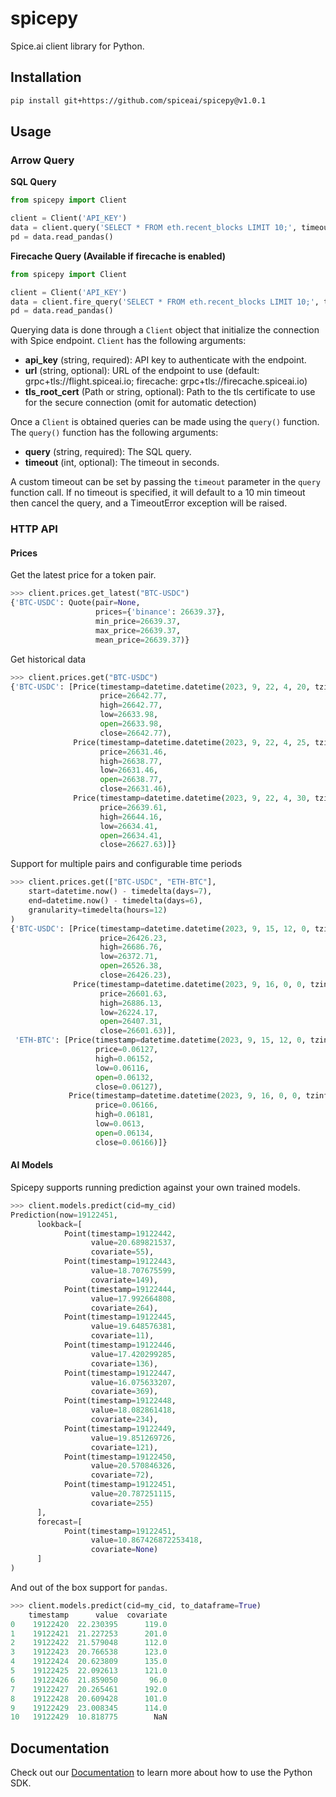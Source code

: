 # spicepy

Spice.ai client library for Python.

## Installation

```bash
pip install git+https://github.com/spiceai/spicepy@v1.0.1
```

## Usage

### Arrow Query

**SQL Query**

```python
from spicepy import Client

client = Client('API_KEY')
data = client.query('SELECT * FROM eth.recent_blocks LIMIT 10;', timeout=5*60)
pd = data.read_pandas()
```

**Firecache Query (Available if firecache is enabled)**

```python
from spicepy import Client

client = Client('API_KEY')
data = client.fire_query('SELECT * FROM eth.recent_blocks LIMIT 10;', timeout=5*60)
pd = data.read_pandas()
```

Querying data is done through a `Client` object that initialize the connection with Spice endpoint. `Client` has the following arguments:

- **api_key** (string, required): API key to authenticate with the endpoint.
- **url** (string, optional): URL of the endpoint to use (default: grpc+tls://flight.spiceai.io; firecache: grpc+tls://firecache.spiceai.io)
- **tls_root_cert** (Path or string, optional): Path to the tls certificate to use for the secure connection (omit for automatic detection)

Once a `Client` is obtained queries can be made using the `query()` function. The `query()` function has the following arguments:

- **query** (string, required): The SQL query.
- **timeout** (int, optional): The timeout in seconds.

A custom timeout can be set by passing the `timeout` parameter in the `query` function call. If no timeout is specified, it will default to a 10 min timeout then cancel the query, and a TimeoutError exception will be raised.

### HTTP API
#### Prices
Get the latest price for a token pair.
```python
>>> client.prices.get_latest("BTC-USDC")
{'BTC-USDC': Quote(pair=None,
                   prices={'binance': 26639.37},
                   min_price=26639.37,
                   max_price=26639.37,
                   mean_price=26639.37)}
```

Get historical data 
```python
>>> client.prices.get("BTC-USDC")
{'BTC-USDC': [Price(timestamp=datetime.datetime(2023, 9, 22, 4, 20, tzinfo=datetime.timezone.utc),
                    price=26642.77,
                    high=26642.77,
                    low=26633.98,
                    open=26633.98,
                    close=26642.77),
              Price(timestamp=datetime.datetime(2023, 9, 22, 4, 25, tzinfo=datetime.timezone.utc),
                    price=26631.46,
                    high=26638.77,
                    low=26631.46,
                    open=26638.77,
                    close=26631.46),
              Price(timestamp=datetime.datetime(2023, 9, 22, 4, 30, tzinfo=datetime.timezone.utc),
                    price=26639.61,
                    high=26644.16,
                    low=26634.41,
                    open=26634.41,
                    close=26627.63)]}
```

Support for multiple pairs and configurable time periods
```python
>>> client.prices.get(["BTC-USDC", "ETH-BTC"],
    start=datetime.now() - timedelta(days=7),
    end=datetime.now() - timedelta(days=6),
    granularity=timedelta(hours=12)
)
{'BTC-USDC': [Price(timestamp=datetime.datetime(2023, 9, 15, 12, 0, tzinfo=datetime.timezone.utc),
                    price=26426.23,
                    high=26686.76,
                    low=26372.71,
                    open=26526.38,
                    close=26426.23),
              Price(timestamp=datetime.datetime(2023, 9, 16, 0, 0, tzinfo=datetime.timezone.utc),
                    price=26601.63,
                    high=26886.13,
                    low=26224.17,
                    open=26407.31,
                    close=26601.63)],
 'ETH-BTC': [Price(timestamp=datetime.datetime(2023, 9, 15, 12, 0, tzinfo=datetime.timezone.utc),
                   price=0.06127,
                   high=0.06152,
                   low=0.06116,
                   open=0.06132,
                   close=0.06127),
             Price(timestamp=datetime.datetime(2023, 9, 16, 0, 0, tzinfo=datetime.timezone.utc),
                   price=0.06166,
                   high=0.06181,
                   low=0.0613,
                   open=0.06134,
                   close=0.06166)]}

```

#### AI Models
Spicepy supports running prediction against your own trained models.
```python
>>> client.models.predict(cid=my_cid)
Prediction(now=19122451,
      lookback=[
            Point(timestamp=19122442,
                  value=20.689821537,
                  covariate=55),
            Point(timestamp=19122443,
                  value=18.707675599,
                  covariate=149),
            Point(timestamp=19122444,
                  value=17.992664808,
                  covariate=264),
            Point(timestamp=19122445,
                  value=19.648576381,
                  covariate=11),
            Point(timestamp=19122446,
                  value=17.420299285,
                  covariate=136),
            Point(timestamp=19122447,
                  value=16.075633207,
                  covariate=369),
            Point(timestamp=19122448,
                  value=18.082861418,
                  covariate=234),
            Point(timestamp=19122449,
                  value=19.851269726,
                  covariate=121),
            Point(timestamp=19122450,
                  value=20.570846326,
                  covariate=72),
            Point(timestamp=19122451,
                  value=20.787251115,
                  covariate=255)
      ],
      forecast=[
            Point(timestamp=19122451,
                  value=10.867426872253418,
                  covariate=None)
      ]
)
```
And out of the box support for `pandas`.
```python
>>> client.models.predict(cid=my_cid, to_dataframe=True)
    timestamp      value  covariate
0    19122420  22.230395      119.0
1    19122421  21.227253      201.0
2    19122422  21.579048      112.0
3    19122423  20.766538      123.0
4    19122424  20.623809      135.0
5    19122425  22.092613      121.0
6    19122426  21.859050       96.0
7    19122427  20.265461      192.0
8    19122428  20.609428      101.0
9    19122429  23.008345      114.0
10   19122429  10.818775        NaN
```

## Documentation

Check out our [Documentation](https://docs.spice.ai/sdks/python-sdk) to learn more about how to use the Python SDK.
